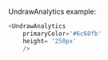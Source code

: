 UndrawAnalytics example:
```js 
<UndrawAnalytics
    primaryColor='#6c68fb'
    height= '250px'
    />
```